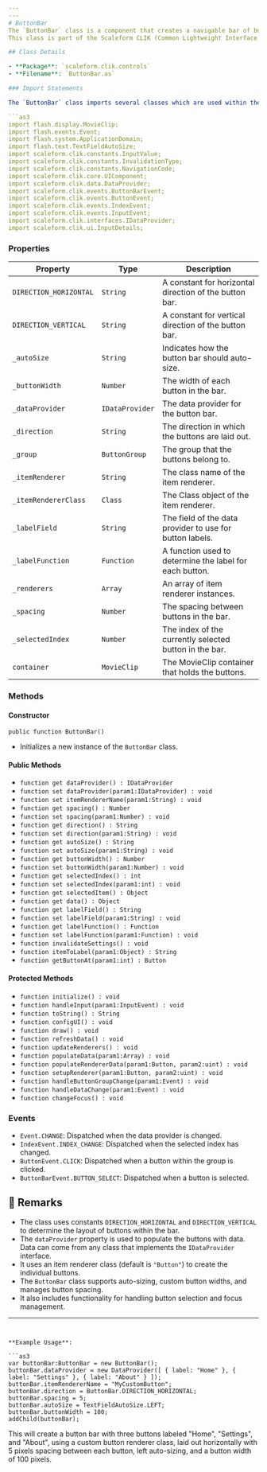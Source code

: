 ```yaml
---
---
# ButtonBar
The `ButtonBar` class is a component that creates a navigable bar of buttons, which is commonly used in user interfaces.
This class is part of the Scaleform CLIK (Common Lightweight Interface Kit) controls and extends the `UIComponent` class to provide additional functionality for button navigation and management.

## Class Details

- **Package**: `scaleform.clik.controls`
- **Filename**: `ButtonBar.as`

### Import Statements

The `ButtonBar` class imports several classes which are used within the code:

```as3
import flash.display.MovieClip;
import flash.events.Event;
import flash.system.ApplicationDomain;
import flash.text.TextFieldAutoSize;
import scaleform.clik.constants.InputValue;
import scaleform.clik.constants.InvalidationType;
import scaleform.clik.constants.NavigationCode;
import scaleform.clik.core.UIComponent;
import scaleform.clik.data.DataProvider;
import scaleform.clik.events.ButtonBarEvent;
import scaleform.clik.events.ButtonEvent;
import scaleform.clik.events.IndexEvent;
import scaleform.clik.events.InputEvent;
import scaleform.clik.interfaces.IDataProvider;
import scaleform.clik.ui.InputDetails;
```

### Properties

| Property               | Type             | Description                                                                |
|------------------------|------------------|----------------------------------------------------------------------------|
| `DIRECTION_HORIZONTAL` | `String`         | A constant for horizontal direction of the button bar.                     |
| `DIRECTION_VERTICAL`   | `String`         | A constant for vertical direction of the button bar.                       |
| `_autoSize`            | `String`         | Indicates how the button bar should auto-size.                             |
| `_buttonWidth`         | `Number`         | The width of each button in the bar.                                       |
| `_dataProvider`        | `IDataProvider`  | The data provider for the button bar.                                      |
| `_direction`           | `String`         | The direction in which the buttons are laid out.                           |
| `_group`               | `ButtonGroup`    | The group that the buttons belong to.                                      |
| `_itemRenderer`        | `String`         | The class name of the item renderer.                                       |
| `_itemRendererClass`   | `Class`          | The Class object of the item renderer.                                     |
| `_labelField`          | `String`         | The field of the data provider to use for button labels.                   |
| `_labelFunction`       | `Function`       | A function used to determine the label for each button.                    |
| `_renderers`           | `Array`          | An array of item renderer instances.                                       |
| `_spacing`             | `Number`         | The spacing between buttons in the bar.                                    |
| `_selectedIndex`       | `Number`         | The index of the currently selected button in the bar.                     |
| `container`            | `MovieClip`      | The MovieClip container that holds the buttons.                            |

### Methods

#### Constructor

```as3
public function ButtonBar()
```

- Initializes a new instance of the `ButtonBar` class.

#### Public Methods

- `function get dataProvider() : IDataProvider`
- `function set dataProvider(param1:IDataProvider) : void`
- `function set itemRendererName(param1:String) : void`
- `function get spacing() : Number`
- `function set spacing(param1:Number) : void`
- `function get direction() : String`
- `function set direction(param1:String) : void`
- `function get autoSize() : String`
- `function set autoSize(param1:String) : void`
- `function get buttonWidth() : Number`
- `function set buttonWidth(param1:Number) : void`
- `function get selectedIndex() : int`
- `function set selectedIndex(param1:int) : void`
- `function get selectedItem() : Object`
- `function get data() : Object`
- `function get labelField() : String`
- `function set labelField(param1:String) : void`
- `function get labelFunction() : Function`
- `function set labelFunction(param1:Function) : void`
- `function invalidateSettings() : void`
- `function itemToLabel(param1:Object) : String`
- `function getButtonAt(param1:int) : Button`

#### Protected Methods

- `function initialize() : void`
- `function handleInput(param1:InputEvent) : void`
- `function toString() : String`
- `function configUI() : void`
- `function draw() : void`
- `function refreshData() : void`
- `function updateRenderers() : void`
- `function populateData(param1:Array) : void`
- `function populateRendererData(param1:Button, param2:uint) : void`
- `function setupRenderer(param1:Button, param2:uint) : void`
- `function handleButtonGroupChange(param1:Event) : void`
- `function handleDataChange(param1:Event) : void`
- `function changeFocus() : void`

### Events

- `Event.CHANGE`: Dispatched when the data provider is changed.
- `IndexEvent.INDEX_CHANGE`: Dispatched when the selected index has changed.
- `ButtonEvent.CLICK`: Dispatched when a button within the group is clicked.
- `ButtonBarEvent.BUTTON_SELECT`: Dispatched when a button is selected.

## 📝 Remarks

- The class uses constants `DIRECTION_HORIZONTAL` and `DIRECTION_VERTICAL` to determine the layout of buttons within the bar.
- The `dataProvider` property is used to populate the buttons with data. Data can come from any class that implements the `IDataProvider` interface.
- It uses an item renderer class (default is `"Button"`) to create the individual buttons.
- The `ButtonBar` class supports auto-sizing, custom button widths, and manages button spacing.
- It also includes functionality for handling button selection and focus management.

---
```


**Example Usage**:

```as3
var buttonBar:ButtonBar = new ButtonBar();
buttonBar.dataProvider = new DataProvider([ { label: "Home" }, { label: "Settings" }, { label: "About" } ]);
buttonBar.itemRendererName = "MyCustomButton";
buttonBar.direction = ButtonBar.DIRECTION_HORIZONTAL;
buttonBar.spacing = 5;
buttonBar.autoSize = TextFieldAutoSize.LEFT;
buttonBar.buttonWidth = 100;
addChild(buttonBar);
```

This will create a button bar with three buttons labeled "Home", "Settings", and "About", using a custom button renderer class, laid out horizontally with 5 pixels spacing between each button, left auto-sizing, and a button width of 100 pixels.
